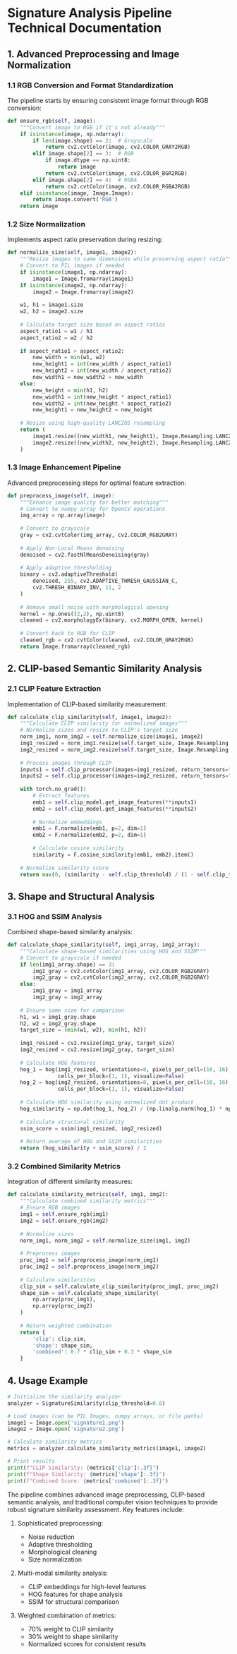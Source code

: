 # Signature Analysis Pipeline Technical Documentation

## 1. Advanced Preprocessing and Image Normalization

### 1.1 RGB Conversion and Format Standardization
The pipeline starts by ensuring consistent image format through RGB conversion:

```python
def ensure_rgb(self, image):
    """Convert image to RGB if it's not already"""
    if isinstance(image, np.ndarray):
        if len(image.shape) == 2:  # Grayscale
            return cv2.cvtColor(image, cv2.COLOR_GRAY2RGB)
        elif image.shape[2] == 3:  # RGB
            if image.dtype == np.uint8:
                return image
            return cv2.cvtColor(image, cv2.COLOR_BGR2RGB)
        elif image.shape[2] == 4:  # RGBA
            return cv2.cvtColor(image, cv2.COLOR_RGBA2RGB)
    elif isinstance(image, Image.Image):
        return image.convert('RGB')
    return image
```

### 1.2 Size Normalization
Implements aspect ratio preservation during resizing:

```python
def normalize_size(self, image1, image2):
    """Resize images to same dimensions while preserving aspect ratio"""
    # Convert to PIL images if needed
    if isinstance(image1, np.ndarray):
        image1 = Image.fromarray(image1)
    if isinstance(image2, np.ndarray):
        image2 = Image.fromarray(image2)
        
    w1, h1 = image1.size
    w2, h2 = image2.size
    
    # Calculate target size based on aspect ratios
    aspect_ratio1 = w1 / h1
    aspect_ratio2 = w2 / h2
    
    if aspect_ratio1 > aspect_ratio2:
        new_width = min(w1, w2)
        new_height1 = int(new_width / aspect_ratio1)
        new_height2 = int(new_width / aspect_ratio2)
        new_width1 = new_width2 = new_width
    else:
        new_height = min(h1, h2)
        new_width1 = int(new_height * aspect_ratio1)
        new_width2 = int(new_height * aspect_ratio2)
        new_height1 = new_height2 = new_height
        
    # Resize using high-quality LANCZOS resampling
    return (
        image1.resize((new_width1, new_height1), Image.Resampling.LANCZOS),
        image2.resize((new_width2, new_height2), Image.Resampling.LANCZOS)
    )
```

### 1.3 Image Enhancement Pipeline
Advanced preprocessing steps for optimal feature extraction:

```python
def preprocess_image(self, image):
    """Enhance image quality for better matching"""
    # Convert to numpy array for OpenCV operations
    img_array = np.array(image)
    
    # Convert to grayscale
    gray = cv2.cvtColor(img_array, cv2.COLOR_RGB2GRAY)
    
    # Apply Non-Local Means denoising
    denoised = cv2.fastNlMeansDenoising(gray)
    
    # Apply adaptive thresholding
    binary = cv2.adaptiveThreshold(
        denoised, 255, cv2.ADAPTIVE_THRESH_GAUSSIAN_C, 
        cv2.THRESH_BINARY_INV, 11, 2
    )
    
    # Remove small noise with morphological opening
    kernel = np.ones((2,2), np.uint8)
    cleaned = cv2.morphologyEx(binary, cv2.MORPH_OPEN, kernel)
    
    # Convert back to RGB for CLIP
    cleaned_rgb = cv2.cvtColor(cleaned, cv2.COLOR_GRAY2RGB)
    return Image.fromarray(cleaned_rgb)
```

## 2. CLIP-based Semantic Similarity Analysis

### 2.1 CLIP Feature Extraction
Implementation of CLIP-based similarity measurement:

```python
def calculate_clip_similarity(self, image1, image2):
    """Calculate CLIP similarity for normalized images"""
    # Normalize sizes and resize to CLIP's target size
    norm_img1, norm_img2 = self.normalize_size(image1, image2)
    img1_resized = norm_img1.resize(self.target_size, Image.Resampling.LANCZOS)
    img2_resized = norm_img2.resize(self.target_size, Image.Resampling.LANCZOS)
    
    # Process images through CLIP
    inputs1 = self.clip_processor(images=img1_resized, return_tensors="pt", padding=True)
    inputs2 = self.clip_processor(images=img2_resized, return_tensors="pt", padding=True)
    
    with torch.no_grad():
        # Extract features
        emb1 = self.clip_model.get_image_features(**inputs1)
        emb2 = self.clip_model.get_image_features(**inputs2)
        
        # Normalize embeddings
        emb1 = F.normalize(emb1, p=2, dim=1)
        emb2 = F.normalize(emb2, p=2, dim=1)
        
        # Calculate cosine similarity
        similarity = F.cosine_similarity(emb1, emb2).item()
    
    # Normalize similarity score
    return max(0, (similarity - self.clip_threshold) / (1 - self.clip_threshold))
```

## 3. Shape and Structural Analysis

### 3.1 HOG and SSIM Analysis
Combined shape-based similarity analysis:

```python
def calculate_shape_similarity(self, img1_array, img2_array):
    """Calculate shape-based similarities using HOG and SSIM"""
    # Convert to grayscale if needed
    if len(img1_array.shape) == 3:
        img1_gray = cv2.cvtColor(img1_array, cv2.COLOR_RGB2GRAY)
        img2_gray = cv2.cvtColor(img2_array, cv2.COLOR_RGB2GRAY)
    else:
        img1_gray = img1_array
        img2_gray = img2_array
    
    # Ensure same size for comparison
    h1, w1 = img1_gray.shape
    h2, w2 = img2_gray.shape
    target_size = (min(w1, w2), min(h1, h2))
    
    img1_resized = cv2.resize(img1_gray, target_size)
    img2_resized = cv2.resize(img2_gray, target_size)
    
    # Calculate HOG features
    hog_1 = hog(img1_resized, orientations=8, pixels_per_cell=(16, 16),
                cells_per_block=(1, 1), visualize=False)
    hog_2 = hog(img2_resized, orientations=8, pixels_per_cell=(16, 16),
                cells_per_block=(1, 1), visualize=False)
    
    # Calculate HOG similarity using normalized dot product
    hog_similarity = np.dot(hog_1, hog_2) / (np.linalg.norm(hog_1) * np.linalg.norm(hog_2))
    
    # Calculate structural similarity
    ssim_score = ssim(img1_resized, img2_resized)
    
    # Return average of HOG and SSIM similarities
    return (hog_similarity + ssim_score) / 2
```

### 3.2 Combined Similarity Metrics
Integration of different similarity measures:

```python
def calculate_similarity_metrics(self, img1, img2):
    """Calculate combined similarity metrics"""
    # Ensure RGB images
    img1 = self.ensure_rgb(img1)
    img2 = self.ensure_rgb(img2)
    
    # Normalize sizes
    norm_img1, norm_img2 = self.normalize_size(img1, img2)
    
    # Preprocess images
    proc_img1 = self.preprocess_image(norm_img1)
    proc_img2 = self.preprocess_image(norm_img2)
    
    # Calculate similarities
    clip_sim = self.calculate_clip_similarity(proc_img1, proc_img2)
    shape_sim = self.calculate_shape_similarity(
        np.array(proc_img1), 
        np.array(proc_img2)
    )
    
    # Return weighted combination
    return {
        'clip': clip_sim,
        'shape': shape_sim,
        'combined': 0.7 * clip_sim + 0.3 * shape_sim
    }
```

## 4. Usage Example

```python
# Initialize the similarity analyzer
analyzer = SignatureSimilarity(clip_threshold=0.8)

# Load images (can be PIL Images, numpy arrays, or file paths)
image1 = Image.open('signature1.png')
image2 = Image.open('signature2.png')

# Calculate similarity metrics
metrics = analyzer.calculate_similarity_metrics(image1, image2)

# Print results
print(f"CLIP Similarity: {metrics['clip']:.3f}")
print(f"Shape Similarity: {metrics['shape']:.3f}")
print(f"Combined Score: {metrics['combined']:.3f}")
```

The pipeline combines advanced image preprocessing, CLIP-based semantic analysis, and traditional computer vision techniques to provide robust signature similarity assessment. Key features include:

1. Sophisticated preprocessing:
   - Noise reduction
   - Adaptive thresholding
   - Morphological cleaning
   - Size normalization

2. Multi-modal similarity analysis:
   - CLIP embeddings for high-level features
   - HOG features for shape analysis
   - SSIM for structural comparison

3. Weighted combination of metrics:
   - 70% weight to CLIP similarity
   - 30% weight to shape similarity
   - Normalized scores for consistent results